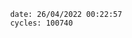 

                date: 26/04/2022 00:22:57
                cycles: 100740

                         